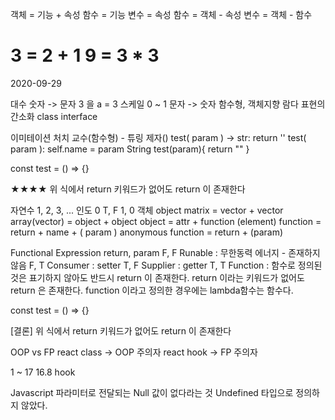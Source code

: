 객체 = 기능 + 속성 
함수 = 기능 
변수 = 속성 
함수 = 객체 - 속성 
변수 = 객체 - 함수

3 = 2 + 1 9 = 3 * 3
========================================
2020-09-29

대수 숫자 -> 문자 3 을 a = 3 스케일 0 ~ 1 문자 -> 숫자 함수형, 객체지향 람다 표현의 간소화 class interface

이미테이션 처치 교수(함수형) - 튜링 제자() test( param ) -> str: return '' test( param ): self.name = param String test(param){ return "" }

const test = () => {}

★★★★ 위 식에서 return 키워드가 없어도 return 이 존재한다

자연수 1, 2, 3, ... 인도 0 T, F 1, 0 객체 object matrix = vector + vector array(vector) = object + object object = attr + function (element) function = return + name + ( param ) anonymous function = return + (param)

Functional Expression 
return, param 
F, F Runable : 무한동력 에너지 - 존재하지 않음 
F, T Consumer : setter 
T, F Supplier : getter 
T, T Function : 함수로 정의된 것은 표기하지 않아도 
                반드시 return 이 존재한다. 
return 이라는 키워드가 없어도 return 은 존재한다. 
function 이라고 정의한 경우에는 
lambda함수는 함수다.

const test = () => {}

[결론] 위 식에서 return 키워드가 없어도 return 이 존재한다

OOP vs FP
react class -> OOP 주의자
react hook -> FP 주의자

1 ~ 17
16.8 hook 

Javascript 
파라미터로 전달되는 Null 값이 없다라는 것
Undefined 타입으로 정의하지 않았다. 